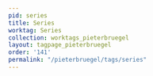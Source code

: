 ```yaml
---
pid: series
title: Series
worktag: Series
collection: worktags_pieterbruegel
layout: tagpage_pieterbruegel
order: '141'
permalink: "/pieterbruegel/tags/series"
---
```

